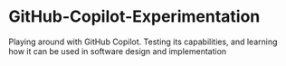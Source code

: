 # GitHub-Copilot-Experimentation
Playing around with GitHub Copilot. Testing its capabilities, and learning how it can be used in software design and implementation
